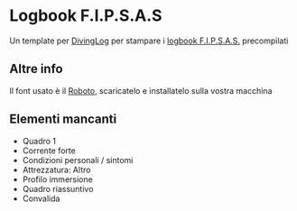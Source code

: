 # Logbook F.I.P.S.A.S
Un template per [DivingLog][divinglog] per stampare i [logbook F.I.P.S.A.S.][fipsas] precompilati

## Altre info

Il font usato è il [Roboto][roboto], scaricatelo e installatelo sulla vostra macchina

[divinglog]: http://divinglog.de/
[fipsas]: http://www.fipsas.it/didattica/didattica-subacquea/documenti-didattica-subacquea/logbook
[roboto]: https://fonts.google.com/specimen/Roboto?selection.family=Roboto


## Elementi mancanti

+ Quadro 1
+ Corrente forte
+ Condizioni personali / sintomi
+ Attrezzatura: Altro
+ Profilo immersione
+ Quadro riassuntivo
+ Convalida